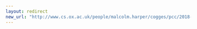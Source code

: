 ```yaml
---
layout: redirect
new_url: "http://www.cs.ox.ac.uk/people/malcolm.harper/cogges/pcc/2018-06/index.htm"
---
```

